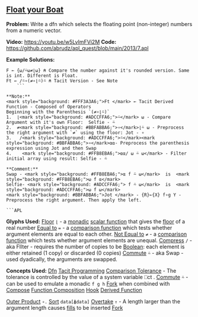 ## [Float your Boat](https://problems.tryapl.org/psets/2013.html?goto=P7_Float_Your_Boat)

**Problem:** Write a dfn which selects the floating point (non-integer) numbers from a numeric vector.

**Video:** https://youtu.be/w5LvImFVi2M
**Code:** https://github.com/abrudz/apl_quest/blob/main/2013/7.apl

**Example Solutions:**
```APL
F ← {⍵/⍨⍵≠⌊⍵} ⍝ Compare the number against it's rounded version. Same is int. Different is Float.  
Ft ← /⍨∘(≠∘⌊⍨)⍨ ⍝ Tacit Version - See Note
	```

**Note:**
<mark style="background: #FFF3A3A6;">Ft </mark> ← Tacit Derived Function - Composed of Operators
Beginning with the Parenthesis `(≠∘⌊⍨)`
1.  ⌊<mark style="background: #ADCCFFA6;">⍨</mark> ⍵ - Compare Argument with it's own Floor:  Selfie - ⍨
2.  ≠<mark style="background: #BBFABBA6;">∘</mark>⌊⍨ ⍵ - Preprocess the right argument with `≠` using the floor: Jot - ∘
3.   /<mark style="background: #ADCCFFA6;">⍨</mark><mark style="background: #BBFABBA6;">∘</mark>⍺⍺- Preprocess the parenthesis expression using Jot and then Swap
4.    <mark style="background: #FFB8EBA6;">⍺⍺/ ⍵ ⍨ ⍵</mark> - Filter initial array using result: Selfie - ⍨

**Comment:** 
Swap - <mark style="background: #FFB8EBA6;">⍺ f ⍨ ⍵</mark>  is  <mark style="background: #FFB8EBA6;">⍵ f ⍺</mark>  
Selfie- <mark style="background: #ADCCFFA6;"> f ⍨ ⍵</mark>  is  <mark style="background: #ADCCFFA6;">⍵ f ⍵</mark>
<mark style="background: #BBFABBA6;">Jot </mark> - {R}←{X} f∘g Y - Preprocess the right argument. Then apply the left.

```APL

```

**Glyphs Used:**
[Floor](https://aplwiki.com/wiki/Floor) `⌊` - a [monadic](https://aplwiki.com/wiki/Monadic "Monadic") [scalar function](https://aplwiki.com/wiki/Scalar_function "Scalar function") that gives the [floor](https://en.wikipedia.org/wiki/floor_and_ceiling_functions "wikipedia:floor and ceiling functions") of a real number
[Equal to](https://aplwiki.com/wiki/Equal_to)  `=` - a [comparison function](https://aplwiki.com/wiki/Comparison_function "Comparison function") which tests whether argument elements are equal to each other.
[Not Equal to](https://aplwiki.com/wiki/Not_Equal_to) `≠` - a [comparison function](https://aplwiki.com/wiki/Comparison_function "Comparison function") which tests whether argument elements are unequal.
[Compress](https://aplwiki.com/wiki/Replicate) `/` - aka FIlter - requires the number of copies to be [Boolean](https://aplwiki.com/wiki/Boolean "Boolean"): each element is either retained (1 copy) or discarded (0 copies)
[Commute](https://aplwiki.com/wiki/Commute) `⍨` - aka Swap - used dyadically, the arguments are swapped. 



**Concepts Used:**
[Dfn](https://aplwiki.com/wiki/Dfn)
[Tacit Programming](https://aplwiki.com/wiki/Tacit_programming)
[Comparison Tolerance](https://www.jsoftware.com/papers/satn23.htm) - The tolerance is controlled by the value of a system variable ⎕ct .
[Commute](https://aplwiki.com/wiki/Commute) `⍨` - can be used to emulate a monadic `f g h` [Fork](https://aplwiki.com/wiki/Fork "Fork") when combined with [Compose](https://aplwiki.com/wiki/Compose "Compose")
[Function Composition](http://help.dyalog.com/latest/index.htm#Language/Primitive%20Operators/Operator%20Syntax.htm#Function_Composition)
[Hook](https://aplwiki.com/wiki/Hook)
[Derived Function](https://aplwiki.com/wiki/Derived_function)




[Outer Product](https://aplwiki.com/wiki/Outer_Product) `∘.`
[Sort](https://xpqz.github.io/learnapl/manip.html?highlight=sort#grade-up-down) `data[⍋data]` 
[Overtake](https://aplwiki.com/wiki/Take#Overtaking) `↑` - A length larger than the argument length causes [fills](https://aplwiki.com/wiki/Fill_element "Fill element") to be inserted
[Fork](https://aplwiki.com/wiki/Train#3-trains)
